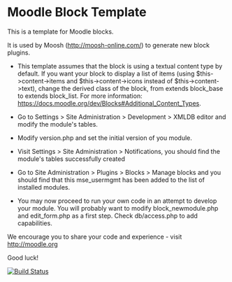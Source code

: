 Moodle Block Template
=====================

This is a template for Moodle blocks.

It is used by Moosh (http://moosh-online.com/) to generate new block plugins.

* This template assumes that the block is using a textual content type by default. If you want your block to display a list of items (using $this->content->items and $this->content->icons instead of $this->content->text), change the derived class of the block, from extends block_base to extends block_list. For more information: https://docs.moodle.org/dev/Blocks#Additional_Content_Types.

* Go to Settings > Site Administration > Development > XMLDB editor and modify the module's tables.

* Modify version.php and set the initial version of you module.

* Visit Settings > Site Administration > Notifications, you should find
the module's tables successfully created

* Go to Site Administration > Plugins > Blocks > Manage blocks
and you should find that this mse_usermgmt has been added to the list of
installed modules.

* You may now proceed to run your own code in an attempt to develop
your module. You will probably want to modify block_newmodule.php
and edit_form.php as a first step. Check db/access.php to add
capabilities.

We encourage you to share your code and experience - visit http://moodle.org

Good luck!

[![Build Status](https://travis-ci.org/danielneis/moodle-block_mse_usermgmt.svg?branch=master)](https://travis-ci.org/danielneis/moodle-block_mse_usermgmt)
